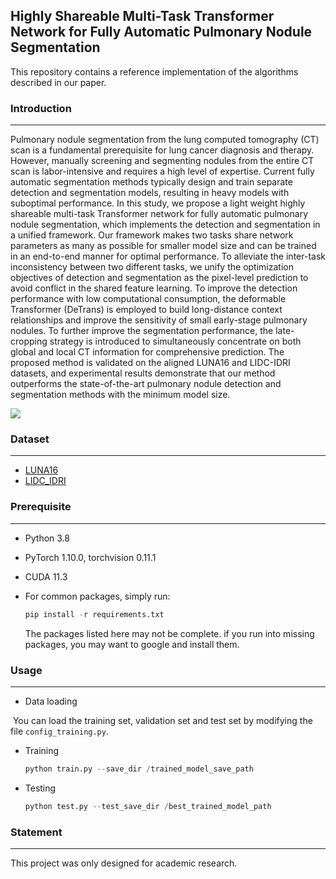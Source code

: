 ## Highly Shareable Multi-Task Transformer Network for Fully Automatic Pulmonary Nodule Segmentation

This repository contains a reference implementation of the algorithms described in our paper.

### Introduction

---

Pulmonary nodule segmentation from the lung computed tomography (CT) scan is a fundamental prerequisite for lung cancer diagnosis and therapy. However, manually screening and segmenting nodules from the entire CT scan is labor-intensive and requires a high level of expertise. Current fully automatic segmentation methods typically design and train separate detection and segmentation models, resulting in heavy models with suboptimal performance. In this study, we propose a light weight highly shareable multi-task Transformer network for fully automatic pulmonary nodule segmentation, which implements the detection and segmentation in a unified framework. Our framework makes two tasks share network parameters as many as possible for smaller model size and can be trained in an end-to-end manner for optimal performance. To alleviate the inter-task inconsistency between two different tasks, we unify the optimization objectives of detection and segmentation as the pixel-level prediction to avoid conflict in the shared feature learning. To improve the detection performance with low computational consumption, the deformable Transformer (DeTrans) is employed to build long-distance context relationships and improve the sensitivity of small early-stage pulmonary nodules. To further improve the segmentation performance, the late-cropping strategy is introduced to simultaneously concentrate on both global and local CT information for comprehensive prediction. The proposed method is validated on the aligned LUNA16 and LIDC-IDRI datasets, and experimental results demonstrate that our method outperforms the state-of-the-art pulmonary nodule detection and segmentation methods with the minimum model size.

![](/run/user/1000/doc/a998b2c5/Framework.jpg)



### Dataset

---

- [LUNA16](https://luna16.grand-challenge.org/data/)
- [LIDC_IDRI](https://www.cancerimagingarchive.net/nbia-search/?CollectionCriteria=LIDC-IDRI)

### Prerequisite

---

- Python 3.8

- PyTorch 1.10.0, torchvision 0.11.1

- CUDA 11.3

- For common packages, simply run:

  ```python
  pip install -r requirements.txt
  ```

  The packages listed here may not be complete. if you run into missing packages, you may want to google and install them.

### Usage

---

- Data loading

​	You can load the training set, validation set and test set by modifying the file `config_training.py`.

- Training	

  ```python
  python train.py --save_dir /trained_model_save_path
  ```

- Testing

  ```python
  python test.py --test_save_dir /best_trained_model_path
  ```

### Statement

---

This project was only designed for academic research.
